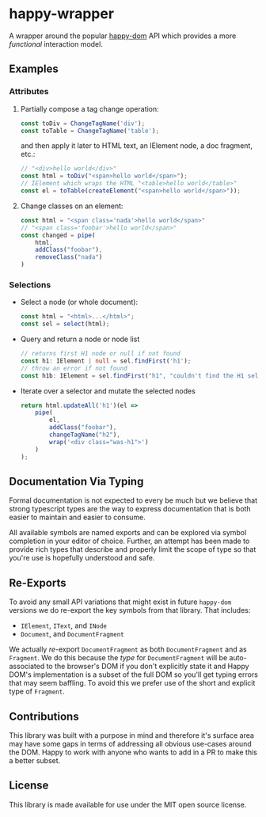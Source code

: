 # happy-wrapper

A wrapper around the popular [happy-dom](https://github.com/capricorn86/happy-dom) API which provides a more _functional_ interaction model.

## Examples

### Attributes

1. Partially compose a tag change operation:

   ```ts
   const toDiv = ChangeTagName('div');
   const toTable = ChangeTagName('table');
   ```

   and then apply it later to HTML text, an IElement node, a doc fragment, etc.:

   ```ts
   // "<div>hello world</div>" 
   const html = toDiv("<span>hello world</span>");
   // IElement which wraps the HTML "<table>hello world</table>"
   const el = toTable(createElement("<span>hello world</span>"));
   ```

2. Change classes on an element:

    ```ts
    const html = "<span class='nada'>hello world</span>"
    // "<span class='foobar'>hello world</span>"
    const changed = pipe(
        html,
        addClass("foobar"),
        removeClass("nada")
    )
    ```

### Selections

- Select a node (or whole document):

    ```ts
    const html = "<html>...</html>";
    const sel = select(html);
    ```

- Query and return a node or node list

    ```ts
    // returns first H1 node or null if not found
    const h1: IElement | null = sel.findFirst('h1'); 
    // throw an error if not found
    const h1b: IElement = sel.findFirst("h1", "couldn't find the H1 selector");
    ```

- Iterate over a selector and mutate the selected nodes

    ```ts
    return html.updateAll('h1')(el => 
        pipe(
            el,
            addClass("foobar"),
            changeTagName("h2"),
            wrap('<div class="was-h1">')
        )
    );
    ```

## Documentation Via Typing

Formal documentation is not expected to every be much but we believe that strong typescript types are the way to express documentation that is both easier to maintain and easier to consume.

All available symbols are named exports and can be explored via symbol completion in your editor of choice. Further, an attempt has been made to provide rich types that describe and properly limit the scope of type so that you're use is hopefully understood and safe.

## Re-Exports

To avoid any small API variations that might exist in future `happy-dom` versions we do re-export the key symbols from that library. That includes:

- `IElement`, `IText`, and `INode`
- `Document`, and `DocumentFragment`

We actually _re_-export `DocumentFragment` as both `DocumentFragment` and as `Fragment`. We do this because the _type_ for `DocumentFragment` will be auto-associated to the browser's DOM if you don't explicitly state it and Happy DOM's implementation is a subset of the full DOM so you'll get typing errors that may seem baffling. To avoid this we prefer use of the short and explicit type of `Fragment`.

## Contributions

This library was built with a purpose in mind and therefore it's surface area may have some gaps in terms of addressing all obvious use-cases around the DOM. Happy to work with anyone who wants to add in a PR to make this a better subset.

## License

This library is made available for use under the MIT open source license.
